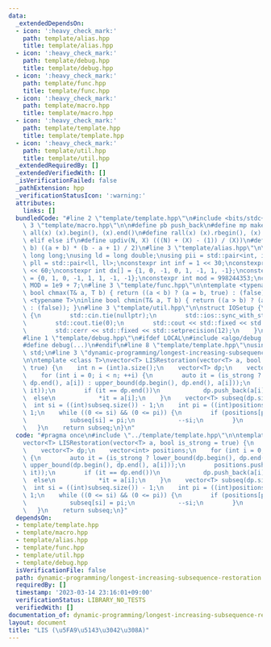 ```yaml
---
data:
  _extendedDependsOn:
  - icon: ':heavy_check_mark:'
    path: template/alias.hpp
    title: template/alias.hpp
  - icon: ':heavy_check_mark:'
    path: template/debug.hpp
    title: template/debug.hpp
  - icon: ':heavy_check_mark:'
    path: template/func.hpp
    title: template/func.hpp
  - icon: ':heavy_check_mark:'
    path: template/macro.hpp
    title: template/macro.hpp
  - icon: ':heavy_check_mark:'
    path: template/template.hpp
    title: template/template.hpp
  - icon: ':heavy_check_mark:'
    path: template/util.hpp
    title: template/util.hpp
  _extendedRequiredBy: []
  _extendedVerifiedWith: []
  _isVerificationFailed: false
  _pathExtension: hpp
  _verificationStatusIcon: ':warning:'
  attributes:
    links: []
  bundledCode: "#line 2 \"template/template.hpp\"\n#include <bits/stdc++.h>\n#line\
    \ 3 \"template/macro.hpp\"\n\n#define pb push_back\n#define mp make_pair\n#define\
    \ all(x) (x).begin(), (x).end()\n#define rall(x) (x).rbegin(), (x).rend()\n#define\
    \ elif else if\n#define updiv(N, X) (((N) + (X) - (1)) / (X))\n#define sigma(a,\
    \ b) ((a + b) * (b - a + 1) / 2)\n#line 3 \"template/alias.hpp\"\n\nusing ll =\
    \ long long;\nusing ld = long double;\nusing pii = std::pair<int, int>;\nusing\
    \ pll = std::pair<ll, ll>;\nconstexpr int inf = 1 << 30;\nconstexpr ll INF = 1LL\
    \ << 60;\nconstexpr int dx[] = {1, 0, -1, 0, 1, -1, 1, -1};\nconstexpr int dy[]\
    \ = {0, 1, 0, -1, 1, 1, -1, -1};\nconstexpr int mod = 998244353;\nconstexpr int\
    \ MOD = 1e9 + 7;\n#line 3 \"template/func.hpp\"\n\ntemplate <typename T>\ninline\
    \ bool chmax(T& a, T b) { return ((a < b) ? (a = b, true) : (false)); }\ntemplate\
    \ <typename T>\ninline bool chmin(T& a, T b) { return ((a > b) ? (a = b, true)\
    \ : (false)); }\n#line 3 \"template/util.hpp\"\n\nstruct IOSetup {\n    IOSetup()\
    \ {\n        std::cin.tie(nullptr);\n        std::ios::sync_with_stdio(false);\n\
    \        std::cout.tie(0);\n        std::cout << std::fixed << std::setprecision(12);\n\
    \        std::cerr << std::fixed << std::setprecision(12);\n    }\n} IOSetup;\n\
    #line 1 \"template/debug.hpp\"\n#ifdef LOCAL\n#include <algo/debug.hpp>\n#else\n\
    #define debug(...)\n#endif\n#line 8 \"template/template.hpp\"\nusing namespace\
    \ std;\n#line 3 \"dynamic-programming/longest-increasing-subsequence-restoration.hpp\"\
    \n\ntemplate <class T>\nvector<T> LISRestoration(vector<T> a, bool is_strong =\
    \ true) {\n    int n = (int)a.size();\n    vector<T> dp;\n    vector<int> positions;\n\
    \    for (int i = 0; i < n; ++i) {\n        auto it = (is_strong ? lower_bound(dp.begin(),\
    \ dp.end(), a[i]) : upper_bound(dp.begin(), dp.end(), a[i]));\n        positions.push_back(distance(dp.begin(),\
    \ it));\n        if (it == dp.end())\n            dp.push_back(a[i]);\n      \
    \  else\n            *it = a[i];\n    }\n    vector<T> subseq(dp.size());\n  \
    \  int si = ((int)subseq.size()) - 1;\n    int pi = ((int)positions.size()) -\
    \ 1;\n    while ((0 <= si) && (0 <= pi)) {\n        if (positions[pi] == si) {\n\
    \            subseq[si] = pi;\n            --si;\n        }\n        --pi;\n \
    \   }\n    return subseq;\n}\n"
  code: "#pragma once\n#include \"../template/template.hpp\"\n\ntemplate <class T>\n\
    vector<T> LISRestoration(vector<T> a, bool is_strong = true) {\n    int n = (int)a.size();\n\
    \    vector<T> dp;\n    vector<int> positions;\n    for (int i = 0; i < n; ++i)\
    \ {\n        auto it = (is_strong ? lower_bound(dp.begin(), dp.end(), a[i]) :\
    \ upper_bound(dp.begin(), dp.end(), a[i]));\n        positions.push_back(distance(dp.begin(),\
    \ it));\n        if (it == dp.end())\n            dp.push_back(a[i]);\n      \
    \  else\n            *it = a[i];\n    }\n    vector<T> subseq(dp.size());\n  \
    \  int si = ((int)subseq.size()) - 1;\n    int pi = ((int)positions.size()) -\
    \ 1;\n    while ((0 <= si) && (0 <= pi)) {\n        if (positions[pi] == si) {\n\
    \            subseq[si] = pi;\n            --si;\n        }\n        --pi;\n \
    \   }\n    return subseq;\n}"
  dependsOn:
  - template/template.hpp
  - template/macro.hpp
  - template/alias.hpp
  - template/func.hpp
  - template/util.hpp
  - template/debug.hpp
  isVerificationFile: false
  path: dynamic-programming/longest-increasing-subsequence-restoration.hpp
  requiredBy: []
  timestamp: '2023-03-14 23:16:01+09:00'
  verificationStatus: LIBRARY_NO_TESTS
  verifiedWith: []
documentation_of: dynamic-programming/longest-increasing-subsequence-restoration.hpp
layout: document
title: "LIS (\u5FA9\u5143\u3042\u308A)"
---
```

